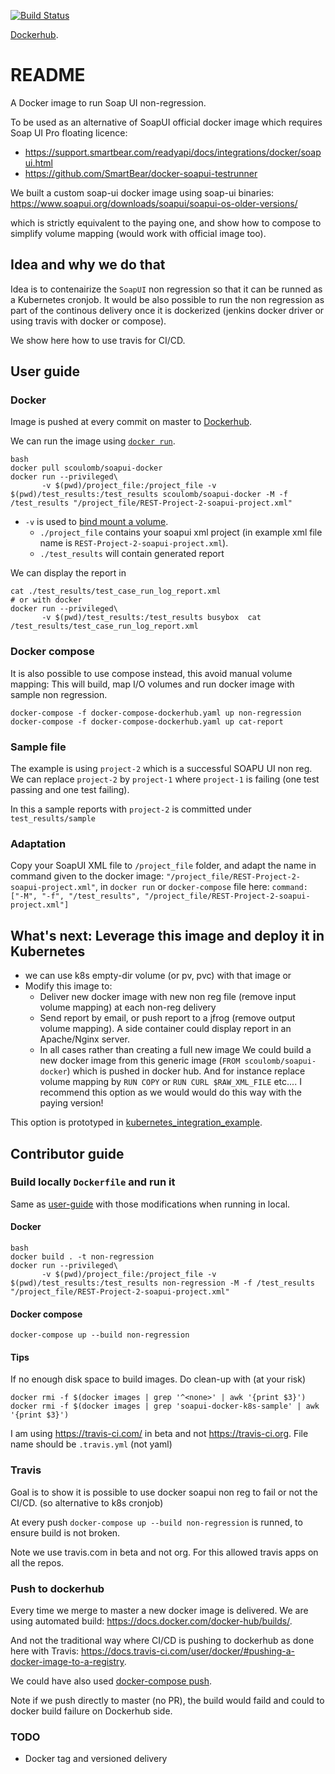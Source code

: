 [![Build Status](https://travis-ci.com/scoulomb/soapui-docker.svg?branch=master)](https://travis-ci.com/scoulomb/soapui-docker)

[Dockerhub](https://hub.docker.com/r/scoulomb/soapui-docker).
# README

A Docker image to run Soap UI non-regression. 

To be used as an alternative of SoapUI official docker image which requires Soap UI Pro floating licence:
- https://support.smartbear.com/readyapi/docs/integrations/docker/soapui.html
- https://github.com/SmartBear/docker-soapui-testrunner

We built a custom soap-ui docker image using soap-ui binaries:
https://www.soapui.org/downloads/soapui/soapui-os-older-versions/

which is strictly equivalent to the paying one, and show how to compose to simplify volume mapping (would work with official image too).


## Idea and why we do that

Idea is to contenairize the `SoapUI` non regression so that it can be runned as a Kubernetes cronjob.
It would be also possible to run the non regression as part of the continous delivery once it is dockerized (jenkins docker driver or using travis with docker or compose).

We show here how to use travis for CI/CD.

## User guide

### Docker
Image is pushed at every commit on master to [Dockerhub](https://hub.docker.com/r/scoulomb/soapui-docker).

We can run the image using [`docker run`](https://docs.docker.com/docker-hub/builds/advanced/).
````shell script
bash
docker pull scoulomb/soapui-docker
docker run --privileged\
       -v $(pwd)/project_file:/project_file -v $(pwd)/test_results:/test_results scoulomb/soapui-docker -M -f /test_results "/project_file/REST-Project-2-soapui-project.xml"        
````
 
- `-v` is used to [bind mount a volume](https://docs.docker.com/engine/reference/commandline/run/).
    - `./project_file` contains your soapui xml project (in example xml file name is `REST-Project-2-soapui-project.xml`).
    - `./test_results` will contain generated report

We can display the report in 

````shell script
cat ./test_results/test_case_run_log_report.xml
# or with docker
docker run --privileged\
       -v $(pwd)/test_results:/test_results busybox  cat /test_results/test_case_run_log_report.xml

````

<!--
Ordre lecture original c est le contributor guide avec ajout de user guide.
and k8s proto after linked
-->

### Docker compose

It is also possible to use compose instead, this avoid manual volume mapping:
This will build, map I/O volumes and run docker image with sample non regression.

````shell script
docker-compose -f docker-compose-dockerhub.yaml up non-regression 
docker-compose -f docker-compose-dockerhub.yaml up cat-report
````

### Sample file

The example is using `project-2` which is a successful SOAPU UI non reg.
We can replace `project-2` by `project-1` where `project-1` is failing (one test passing and one test failing).

In this a sample reports with `project-2` is committed under `test_results/sample`

### Adaptation 
 
 Copy your SoapUI XML file to `/project_file` folder, and adapt the name in command given to the docker image:
 `"/project_file/REST-Project-2-soapui-project.xml"`, in `docker run` or `docker-compose` file here:
 `command: ["-M", "-f", "/test_results", "/project_file/REST-Project-2-soapui-project.xml"]`


## What's next: Leverage this image and deploy it in Kubernetes 

- we can use k8s empty-dir volume (or pv, pvc) with that image or
- Modify this image to:
    - Deliver new docker image with new non reg file (remove input volume mapping)  at each non-reg delivery
    - Send report by email, or push report to a jfrog (remove output volume mapping). A side container could display report in an Apache/Nginx server.
    - In all cases rather than creating a full new image
    We could build a new docker image from this generic image (`FROM scoulomb/soapui-docker`) which is pushed in docker hub. 
    And for instance replace volume mapping by `RUN COPY` or `RUN CURL $RAW_XML_FILE` etc.... I recommend this option as we would would do this way with the paying version!
 
This option is prototyped in [kubernetes_integration_example](./kubernetes_integration_example/README.md).
 
 
## Contributor guide 

### Build locally `Dockerfile` and run it

Same as [user-guide](#user-guide) with those modifications when running in local.

#### Docker

````shell script
bash
docker build . -t non-regression
docker run --privileged\
       -v $(pwd)/project_file:/project_file -v $(pwd)/test_results:/test_results non-regression -M -f /test_results "/project_file/REST-Project-2-soapui-project.xml"        
````

#### Docker compose

````shell script
docker-compose up --build non-regression
````

#### Tips 

If no enough disk space to build images. 
Do clean-up with (at your risk)

<!--
https://stackoverflow.com/questions/30604846/docker-error-no-space-left-on-device
-->
````shell script
docker rmi -f $(docker images | grep '^<none>' | awk '{print $3}')
docker rmi -f $(docker images | grep 'soapui-docker-k8s-sample' | awk '{print $3}')
`````
I am using https://travis-ci.com/ in beta and not https://travis-ci.org.
File name should be `.travis.yml` (not yaml)

### Travis 

Goal is to show it is possible to use docker soapui non reg to fail or not the CI/CD.
(so alternative to k8s cronjob)

At every push `docker-compose up --build non-regression` is runned, to ensure build is not broken.

Note we use travis.com in beta and not org. For this allowed travis apps on all the repos.

### Push to dockerhub

Every time we merge to master a new docker image is delivered.
We are using automated build: https://docs.docker.com/docker-hub/builds/.

And not the traditional way where CI/CD is pushing to dockerhub as done here with Travis: https://docs.travis-ci.com/user/docker/#pushing-a-docker-image-to-a-registry.

We could have also used [docker-compose push](https://docs.docker.com/compose/reference/push/).

Note if we push directly to master (no PR), the build would faild and could to docker build failure on Dockerhub side.

### TODO

- Docker tag and versioned delivery


<!--
- For pretty-print of XML: https://stackoverflow.com/questions/16090869/how-to-pretty-print-xml-from-the-command-line. Do not it 
- dockerhub done
- Minikube sample DONE, fluentd no and email detail and well expained in What's next: Leverage this image and deploy it in Kubernetes 
- ONLY TODO: compare oth proj (optional), understand why denied when docker push in k8s integ example

-->